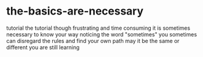 # the-basics-are-necessary
tutorial
the tutorial 
though frustrating and time consuming
it is sometimes necessary to know your way
noticing the word "sometimes"
you sometimes can disregard the rules and find your own path 
may it be the same or different
you are still learning

